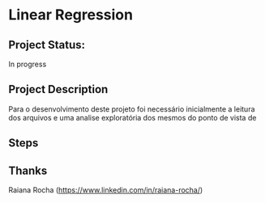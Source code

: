 # Linear Regression


 
## Project Status:
In progress

## Project Description

Para o desenvolvimento deste projeto foi necessário inicialmente a leitura dos arquivos e uma analise exploratória dos mesmos do ponto de vista de 

## Steps

## Thanks
Raiana Rocha (https://www.linkedin.com/in/raiana-rocha/)
